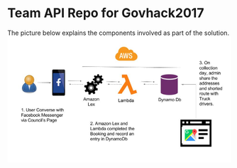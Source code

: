# Team API Repo for Govhack2017

The picture below explains the components involved as part of the solution.
![Alt text](Solution.jpg)